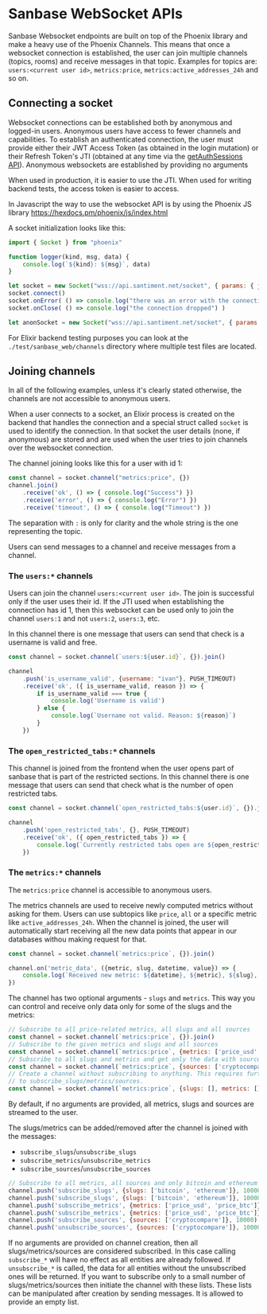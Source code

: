 # Sanbase WebSocket APIs

Sanbase Websocket endpoints are built on top of the Phoenix library and make a
heavy use of the Phoenix Channels. This means that once a websocket connection
is established, the user can join multiple channels (topics, rooms) and receive
messages in that topic. Examples for topics are: `users:<current user id>`,
`metrics:price`, `metrics:active_addresses_24h` and so on.

## Connecting a socket

Websocket connections can be established both by anonymous and logged-in users.
Anonymous users have access to fewer channels and capabilities. To establish an
authenticated connection, the user must provide either their JWT Access Token
(as obtained in the login mutation) or their Refresh Token's JTI (obtained at
any time via the [getAuthSessions
API](https://api.santiment.net/graphiql?query=%7B%0A%20%20getAuthSessions%20%7B%0A%20%20%20%20jti%0A%20%20%20%20isCurrent%0A%20%20%7D%0A%7D%0A)).
Anonymous websockets are established by providing no arguments

When used in production, it is easier to use the JTI. When used for writing
backend tests, the access token is easier to access.

In Javascript the way to use the websocket API is by using the Phoenix JS
library https://hexdocs.pm/phoenix/js/index.html

A socket initialization looks like this:
```js
import { Socket } from "phoenix"

function logger(kind, msg, data) {
    console.log(`${kind}: ${msg}`, data)
}

let socket = new Socket("wss://api.santiment.net/socket", { params: { jti: "your-jti-goes-here" }, logger: logger})
socket.connect()
socket.onError( () => console.log("there was an error with the connection!") )
socket.onClose( () => console.log("the connection dropped") )
```

```js
let anonSocket = new Socket("wss://api.santiment.net/socket", { params: {}})
```

For Elixir backend testing purposes you can look at the
`./test/sanbase_web/channels` directory where multiple test files are located.

## Joining channels

In all of the following examples, unless it's clearly stated otherwise, the
channels are not accessible to anonymous users.

When a user connects to a socket, an Elixir process is created on the backend
that handles the connection and a special struct called `socket` is used to
identify the connection. In that socket the user details (none, if anonymous)
are stored and are used when the user tries to join channels over the websocket
connection.

The channel joining looks like this for a user with id 1:
```js
const channel = socket.channel("metrics:price", {})
channel.join()
    .receive('ok', () => { console.log("Success") })
    .receive('error', () => { console.log("Error") })
    .receive('timeout', () => { console.log("Timeout") })
```

The separation with `:` is only for clarity and the whole string is the one
representing the topic.

Users can send messages to a channel and receive messages from a channel.

### The `users:*` channels

Users can join the channel `users:<current user id>`. The join is successful
only if the user uses their id. If the JTI used when establishing the connection
has id 1, then this websocket can be used only to join the channel `users:1` and
not `users:2`, `users:3`, etc.

In this channel there is one message that users can send that check is a
username is valid and free.
```js
const channel = socket.channel(`users:${user.id}`, {}).join()

channel
    .push('is_username_valid', {username: "ivan"}, PUSH_TIMEOUT)
    .receive('ok', ({ is_username_valid, reason }) => {
        if is_username_valid === true {
            console.log('Username is valid')
        } else {
            console.log(`Username not valid. Reason: ${reason}`)
        }
    })
```

### The `open_restricted_tabs:*` channels

This channel is joined from the frontend when the user opens part of sanbase
that is part of the restricted sections. In this channel there is one message
that users can send that check what is the number of open restricted tabs.
```js
const channel = socket.channel(`open_restricted_tabs:${user.id}`, {}).join()

channel
    .push('open_restricted_tabs', {}, PUSH_TIMEOUT)
    .receive('ok', ({ open_restricted_tabs }) => {
        console.log(`Currently restricted tabs open are ${open_restricted_tabds}`)
    })
```

### The `metrics:*` channels

The `metrics:price` channel is accessible to anonymous users.

The metrics channels are used to receive newly computed metrics without asking
for them. Users can use subtopics like `price`, `all` or a specific metric like
`active_addresses_24h`. When the channel is joined, the user will automatically
start receiving all the new data points that appear in our databases withou
making request for that.

```js
const channel = socket.channel(`metrics:price`, {}).join()

channel.on('metric_data', ({metric, slug, datetime, value}) => {
    console.log(`Received new metric: ${datetime}, ${metric}, ${slug}, ${value}`)
})
```

The channel has two optional arguments - `slugs` and `metrics`. This way you can
control and receive only data only for some of the slugs and the metrics:
```js
// Subscribe to all price-related metrics, all slugs and all sources
const channel = socket.channel(`metrics:price`, {}).join()
// Subscribe to the given metrics and slugs and all sources
const channel = socket.channel(`metrics:price`, {metrics: ['price_usd', 'price_btc'], slugs: ['bitcoin', 'ethereum']}).join()
// Subscribe to all slugs and metrics and get only the data with source='cryptocompare'
const channel = socket.channel(`metrics:price`, {sources: ['cryptocompare']}).join()
// Create a channel without subscribing to anything. This requires further calls
// to subscribe_slugs/metrics/sources.
const channel = socket.channel(`metrics:price`, {slugs: [], metrics: [], sources: []}).join()
```

By default, if no arguments are provided, all metrics, slugs and sources are
streamed to the user.

The slugs/metrics can be added/removed after the channel is joined with the
messages:
- `subscribe_slugs`/`unsubscribe_slugs`
- `subscribe_metrics`/`unsubscribe_metrics`
- `subscribe_sources`/`unsubscribe_sources`


```js
// Subscribe to all metrics, all sources and only bitcoin and ethereum slugs
channel.push('subscribe_slugs', {slugs: ['bitcoin', 'ethereum']}, 10000)
channel.push('subscribe_slugs', {slugs: ['bitcoin', 'ethereum']}, 10000)
channel.push('subscribe_metrics', {metrics: ['price_usd', 'price_btc']}, 10000)
channel.push('subscribe_metrics', {metrics: ['price_usd', 'price_btc']}, 10000)
channel.push('subscribe_sources', {sources: ['cryptocompare']}, 10000)
channel.push('unsubscribe_sources', {sources: ['cryptocompare']}, 10000)
```

If no arguments are provided on channel creation, then all slugs/metrics/sources
are considered subscribed. In this case calling `subscribe_*` will have no
effect as all entities are already followed. If `unsubscribe_*` is called, the
data for all entities without the unsubscribed ones will be returned. If you
want to subscribe only to a small number of slugs/metrics/sources then initiate
the channel with these lists. These lists can be manipulated after creation by
sending messages. It is allowed to provide an empty list.